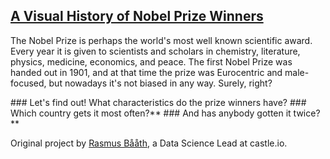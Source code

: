 ## [A Visual History of Nobel Prize Winners](https://github.com/PrashanthReddy47/A-Visual-History-of-Nobel-Prize-Winners-DataCamp/blob/main/Project%20A%20Visual%20History%20of%20Nobel%20Prize%20Winners.ipynb)
<div>
 <p>
  The Nobel Prize is perhaps the world's most well known scientific award. Every
year it is given to scientists and scholars in chemistry,
literature, physics, medicine, economics, and peace. The first Nobel
Prize was handed out in 1901, and at that time the prize was Eurocentric and
male-focused, but nowadays it's not biased in any way. Surely, right?
 </p>
 <p>
### Let's find out! What characteristics do the prize winners have?
### Which country gets it most often?**
### And has anybody gotten it twice?**
 </p>
</div>
 
Original project by [Rasmus Bååth](https://www.datacamp.com/projects/441), a Data Science Lead at castle.io.
